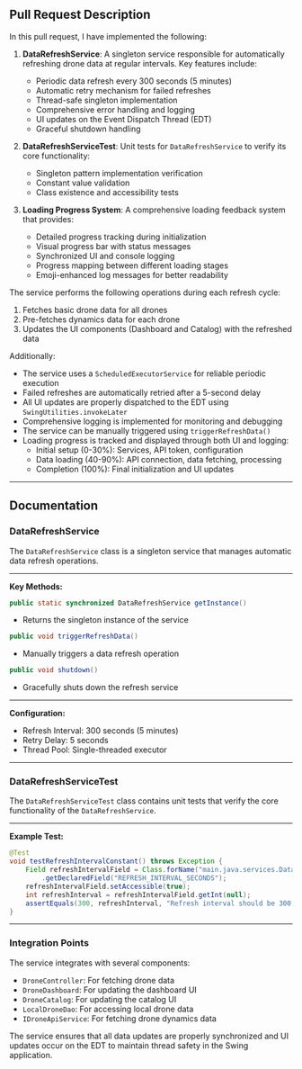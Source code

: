 ## Pull Request Description

In this pull request, I have implemented the following:

1. **DataRefreshService**: A singleton service responsible for automatically refreshing drone data at regular intervals. Key features include:
   - Periodic data refresh every 300 seconds (5 minutes)
   - Automatic retry mechanism for failed refreshes
   - Thread-safe singleton implementation
   - Comprehensive error handling and logging
   - UI updates on the Event Dispatch Thread (EDT)
   - Graceful shutdown handling

2. **DataRefreshServiceTest**: Unit tests for `DataRefreshService` to verify its core functionality:
   - Singleton pattern implementation verification
   - Constant value validation
   - Class existence and accessibility tests

3. **Loading Progress System**: A comprehensive loading feedback system that provides:
   - Detailed progress tracking during initialization
   - Visual progress bar with status messages
   - Synchronized UI and console logging
   - Progress mapping between different loading stages
   - Emoji-enhanced log messages for better readability

The service performs the following operations during each refresh cycle:
1. Fetches basic drone data for all drones
2. Pre-fetches dynamics data for each drone
3. Updates the UI components (Dashboard and Catalog) with the refreshed data

Additionally:
- The service uses a `ScheduledExecutorService` for reliable periodic execution
- Failed refreshes are automatically retried after a 5-second delay
- All UI updates are properly dispatched to the EDT using `SwingUtilities.invokeLater`
- Comprehensive logging is implemented for monitoring and debugging
- The service can be manually triggered using `triggerRefreshData()`
- Loading progress is tracked and displayed through both UI and logging:
  * Initial setup (0-30%): Services, API token, configuration
  * Data loading (40-90%): API connection, data fetching, processing
  * Completion (100%): Final initialization and UI updates

---

## Documentation

### DataRefreshService

The `DataRefreshService` class is a singleton service that manages automatic data refresh operations.

---

**Key Methods:**
```java
public static synchronized DataRefreshService getInstance()
```
- Returns the singleton instance of the service

```java
public void triggerRefreshData()
```
- Manually triggers a data refresh operation

```java
public void shutdown()
```
- Gracefully shuts down the refresh service

---

**Configuration:**
- Refresh Interval: 300 seconds (5 minutes)
- Retry Delay: 5 seconds
- Thread Pool: Single-threaded executor

---

### DataRefreshServiceTest

The `DataRefreshServiceTest` class contains unit tests that verify the core functionality of the `DataRefreshService`.

---

**Example Test:**
```java
@Test
void testRefreshIntervalConstant() throws Exception {
    Field refreshIntervalField = Class.forName("main.java.services.DataRefresh.DataRefreshService")
        .getDeclaredField("REFRESH_INTERVAL_SECONDS");
    refreshIntervalField.setAccessible(true);
    int refreshInterval = refreshIntervalField.getInt(null);
    assertEquals(300, refreshInterval, "Refresh interval should be 300 seconds");
}
```

---

### Integration Points

The service integrates with several components:
- `DroneController`: For fetching drone data
- `DroneDashboard`: For updating the dashboard UI
- `DroneCatalog`: For updating the catalog UI
- `LocalDroneDao`: For accessing local drone data
- `IDroneApiService`: For fetching drone dynamics data

The service ensures that all data updates are properly synchronized and UI updates occur on the EDT to maintain thread safety in the Swing application.
